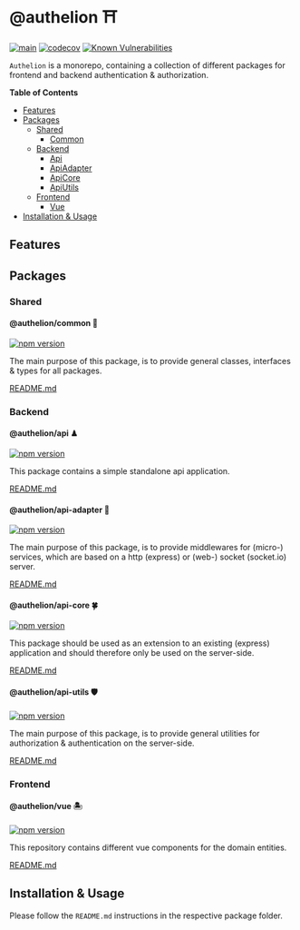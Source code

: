 # @authelion ⛩	

[![main](https://github.com/Tada5hi/authelion/actions/workflows/main.yml/badge.svg)](https://github.com/Tada5hi/authelion/actions/workflows/main.yml)
[![codecov](https://codecov.io/gh/Tada5hi/authelion/branch/master/graph/badge.svg?token=FHE347R1NW)](https://codecov.io/gh/Tada5hi/authelion)
[![Known Vulnerabilities](https://snyk.io/test/github/Tada5hi/authelion/badge.svg)](https://snyk.io/test/github/Tada5hi/authelion)

`Authelion` is a monorepo, containing a collection of different packages for frontend and backend authentication & authorization.

**Table of Contents**

- [Features](#features)
- [Packages](#Packages)
  - [Shared](#shared)
    - [Common](#authelioncommon-)
  - [Backend](#backend)
    - [Api](#authelionapi-)
    - [ApiAdapter](#authelionapi-adapter-)
    - [ApiCore](#authelionapi-core-)
    - [ApiUtils](#authelionapi-utils-)
  - [Frontend](#frontend)
    - [Vue](#authelionvue-)
- [Installation & Usage](#installation--usage)

## Features

## Packages

### Shared

#### @authelion/common 🎉
[![npm version](https://badge.fury.io/js/@authelion%2Fcommon.svg)](https://badge.fury.io/js/@authelion%2Fcommon)

The main purpose of this package, is to provide general classes, interfaces & types for all packages.

[README.md](https://github.com/Tada5hi/authelion/tree/master/packages/common/common#README.md)

### Backend

#### @authelion/api ♟
[![npm version](https://badge.fury.io/js/@authelion%2Fapi.svg)](https://badge.fury.io/js/@authelion%2Fapi)

This package contains a simple standalone api application.

[README.md](https://github.com/Tada5hi/authelion/tree/master/packages/backend/api#README.md)

#### @authelion/api-adapter 🌉
[![npm version](https://badge.fury.io/js/@authelion%2Fapi-adapter.svg)](https://badge.fury.io/js/@authelion%2Fapi-adapter)

The main purpose of this package, is to provide middlewares for (micro-) services, which are based on a http (express) or (web-) socket (socket.io) server.

[README.md](https://github.com/Tada5hi/authelion/tree/master/packages/backend/api-adapter#README.md)

#### @authelion/api-core 🍀
[![npm version](https://badge.fury.io/js/@authelion%2Fapi-core.svg)](https://badge.fury.io/js/@authelion%2Fapi-core)

This package should be used as an extension to an existing (express) application and
should therefore only be used on the server-side.

[README.md](https://github.com/Tada5hi/authelion/tree/master/packages/backend/api-core#README.md)

#### @authelion/api-utils 🛡
[![npm version](https://badge.fury.io/js/@authelion%2Fapi-utils.svg)](https://badge.fury.io/js/@authelion%2Fapi-utils)

The main purpose of this package, is to provide general utilities for authorization & authentication on the server-side.

[README.md](https://github.com/Tada5hi/authelion/tree/master/packages/backend/api-utils#README.md)

### Frontend

#### @authelion/vue 🏝
[![npm version](https://badge.fury.io/js/@authelion%2Fvue.svg)](https://badge.fury.io/js/@authelion%2Fvue)

This repository contains different vue components for the domain entities.

[README.md](https://github.com/Tada5hi/authelion/tree/master/packages/frontend/vue#README.md)

## Installation & Usage
Please follow the `README.md` instructions in the respective package folder.

